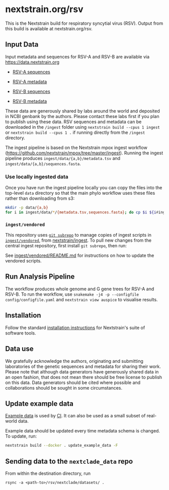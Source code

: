 # nextstrain.org/rsv

This is the Nextstrain build for respiratory syncytial virus (RSV). Output from this build is available at nextstrain.org/rsv.

## Input Data

Input metadata and sequences for RSV-A and RSV-B are available via <https://data.nextstrain.org>

- [RSV-A sequences](https://data.nextstrain.org/files/workflows/rsv/a/sequences.fasta.xz)
- [RSV-A metadata](https://data.nextstrain.org/files/workflows/rsv/a/metadata.tsv.gz)

- [RSV-B sequences](https://data.nextstrain.org/files/workflows/rsv/b/sequences.fasta.xz)
- [RSV-B metadata](https://data.nextstrain.org/files/workflows/rsv/b/metadata.tsv.gz)

These data are generously shared by labs around the world and deposited in NCBI genbank by the authors.
Please contact these labs first if you plan to publish using these data.
RSV sequences and metadata can be downloaded in the `/ingest` folder using
`nextstrain build --cpus 1 ingest` or `nextstrain build --cpus 1 .` if running directly from the `/ingest` directory.

The ingest pipeline is based on the Nextstrain mpox ingest workflow (<https://github.com/nextstrain/mpox/tree/master/ingest>).
Running the ingest pipeline produces `ingest/data/{a,b}/metadata.tsv` and `ingest/data/{a,b}/sequences.fasta`.

### Use locally ingested data

Once you have run the ingest pipeline locally you can copy the files into the top-level `data` directory so that the main phylo workflow uses these files rather than downloading from s3:

```sh
mkdir -p data/{a,b}
for i in ingest/data/*/{metadata.tsv,sequences.fasta}; do cp $i ${i#ingest/}; done
```


### `ingest/vendored`

This repository uses [`git subrepo`](https://github.com/ingydotnet/git-subrepo) to manage copies of ingest scripts in [`ingest/vendored`](./ingest/vendored), from [nextstrain/ingest](https://github.com/nextstrain/ingest). To pull new changes from the central ingest repository, first install `git subrepo`, then run:

See [ingest/vendored/README.md](./ingest/vendored/README.md#vendoring) for instructions on how to update the vendored scripts.

## Run Analysis Pipeline

The workflow produces whole genome and G gene trees for RSV-A and RSV-B.
To run the workflow, use `snakemake -j4 -p --configfile config/configfile.yaml` and `nextstrain view auspice` to visualise results.

## Installation

Follow the standard [installation instructions](https://docs.nextstrain.org/en/latest/install.html) for Nextstrain's suite of software tools.

## Data use

We gratefully acknowledge the authors, originating and submitting laboratories of the genetic sequences and metadata for sharing their work. Please note that although data generators have generously shared data in an open fashion, that does not mean there should be free license to publish on this data. Data generators should be cited where possible and collaborations should be sought in some circumstances.

## Update example data

[Example data](./example_data/) is used by [CI](https://github.com/nextstrain/rsv/actions/workflows/ci.yaml). It can also be used as a small subset of real-world data.

Example data should be updated every time metadata schema is changed. To update, run:

```sh
nextstrain build --docker . update_example_data -F
```


## Sending data to the `nextclade_data` repo

From within the destination directory, run
```
rsync -a <path-to>/rsv/nextclade/datasets/ .
```

